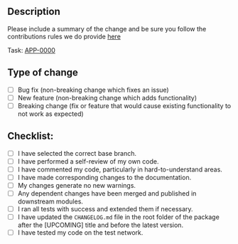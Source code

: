## Description

Please include a summary of the change and be sure you follow the contributions rules we do provide [here](./CONTRIBUTIONS.md)

<!--- Set the correct ticket number -->

Task: [APP-0000](https://aragonassociation.atlassian.net/browse/APP-0000)

## Type of change

<!--- Please delete options that are not relevant. -->

- [ ] Bug fix (non-breaking change which fixes an issue)
- [ ] New feature (non-breaking change which adds functionality)
- [ ] Breaking change (fix or feature that would cause existing functionality to not work as expected)

## Checklist:

- [ ] I have selected the correct base branch.
- [ ] I have performed a self-review of my own code.
- [ ] I have commented my code, particularly in hard-to-understand areas.
- [ ] I have made corresponding changes to the documentation.
- [ ] My changes generate no new warnings.
- [ ] Any dependent changes have been merged and published in downstream modules.
- [ ] I ran all tests with success and extended them if necessary.
- [ ] I have updated the `CHANGELOG.md` file in the root folder of the package after the [UPCOMING] title and before the latest version.
- [ ] I have tested my code on the test network.
